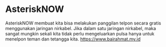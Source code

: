 # AsteriskNOW
AsteriskNOW  membuat kita bisa melakukan panggilan telpon secara gratis menggunakan jaringan nirkabel. 
Jika dalam satu jaringan nirkabel, maka sangat mungkin sekali kita tidak perlu mengeluarkan pulsa hanya untuk menelpon teman dan tetangga kita. https://www.bairahmat.my.id
